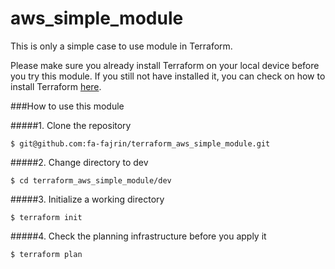 # aws_simple_module

This is only a simple case to use module in Terraform. 

Please make sure you already install Terraform on your local device before you try this module. If you still not have installed it, you can check on how to install Terraform [here](https://learn.hashicorp.com/terraform/getting-started/install.html "here").

###How to use this module

#####1. Clone the repository

`$ git@github.com:fa-fajrin/terraform_aws_simple_module.git`

#####2. Change directory to dev

`$ cd terraform_aws_simple_module/dev`

#####3. Initialize a working directory

`$ terraform init`

#####4. Check the planning infrastructure before you apply it

`$ terraform plan`

